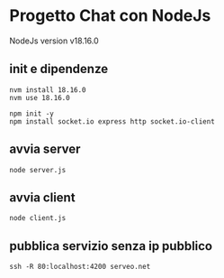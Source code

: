 # Progetto Chat con NodeJs
NodeJs version v18.16.0

## init e dipendenze
```
nvm install 18.16.0
nvm use 18.16.0

npm init -y
npm install socket.io express http socket.io-client
```

## avvia server
```
node server.js
```

## avvia client
```
node client.js
```

## pubblica servizio senza ip pubblico
```
ssh -R 80:localhost:4200 serveo.net
```